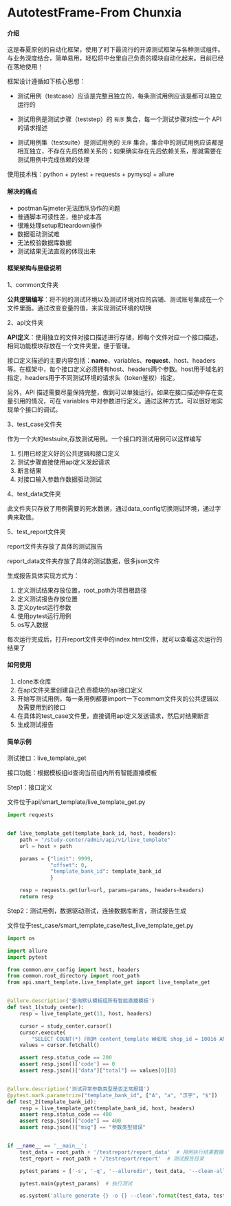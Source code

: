 # AutotestFrame-From Chunxia

#### 介绍
这是春夏原创的自动化框架，使用了时下最流行的开源测试框架与各种测试组件。与业务深度结合，简单易用，轻松将中台里自己负责的模块自动化起来。目前已经在落地使用！

框架设计遵循如下核心思想：

- 测试用例（testcase）应该是完整且独立的，每条测试用例应该是都可以独立运行的

- 测试用例是测试步骤（teststep）的 `有序` 集合，每一个测试步骤对应一个 API 的请求描述

- 测试用例集（testsuite）是测试用例的 `无序` 集合，集合中的测试用例应该都是相互独立，不存在先后依赖关系的；如果确实存在先后依赖关系，那就需要在测试用例中完成依赖的处理



使用技术栈：python + pytest + requests + pymysql + allure



#### 解决的痛点

- postman与jmeter无法团队协作的问题
- 普通脚本可读性差，维护成本高
- 很难处理setup和teardown操作
- 数据驱动测试难
- 无法校验数据库数据
- 测试结果无法直观的体现出来




#### 框架架构与层级说明

1、common文件夹

**公共逻辑编写**：将不同的测试环境以及测试环境对应的店铺、测试账号集成在一个文件里面。通过改变变量的值，来实现测试环境的切换



2、api文件夹

**API定义**：使用独立的文件对接口描述进行存储，即每个文件对应一个接口描述，相同功能模块存放在一个文件夹里，便于管理。

接口定义描述的主要内容包括：**name**、variables、**request**、host、headers 等。在框架中，每个接口定义必须拥有host、headers两个参数。host用于域名的指定，headers用于不同测试环境的请求头（token鉴权）指定。

另外，API 描述需要尽量保持完整，做到可以单独运行。如果在接口描述中存在变量引用的情况，可在 variables 中对参数进行定义。通过这种方式，可以很好地实现单个接口的调试。



3、test_case文件夹

作为一个大的testsuite,存放测试用例。一个接口的测试用例可以这样编写

1. 引用已经定义好的公共逻辑和接口定义
2. 测试步骤直接使用api定义发起请求
3. 断言结果
4. 对接口输入参数作数据驱动测试



4、test_data文件夹

此文件夹只存放了用例需要的死水数据，通过data_config切换测试环境，通过字典来取值。



5、test_report文件夹

report文件夹存放了具体的测试报告

report_data文件夹存放了具体的测试数据，很多json文件

生成报告具体实现方式为：

1. 定义测试结果存放位置，root_path为项目根路径
2. 定义测试报告存放位置
3. 定义pytest运行参数
4. 使用pytest运行用例
5. os写入数据



每次运行完成后，打开report文件夹中的index.html文件，就可以查看这次运行的结果了



#### 如何使用

1.  clone本仓库
2.  在api文件夹里创建自己负责模块的api接口定义
3.  开始写测试用例，每一条用例都要import一下commom文件夹的公共逻辑以及需要用到的接口
4.  在具体的test_case文件里，直接调用api定义发送请求，然后对结果断言
5.  生成测试报告



#### 简单示例

测试接口：live_template_get

接口功能：根据模板组id查询当前组内所有智能直播模板

Step1：接口定义

文件位于api/smart_template/live_template_get.py

```python
import requests


def live_template_get(template_bank_id, host, headers):
    path = "/study-center/admin/api/v1/live_template"
    url = host + path

    params = {"limit": 9999,
              "offset": 0,
              "template_bank_id": template_bank_id
              }

    resp = requests.get(url=url, params=params, headers=headers)
    return resp

```

Step2：测试用例，数据驱动测试，连接数据库断言，测试报告生成

文件位于test_case/smart_template_case/test_live_template_get.py

```python
import os

import allure
import pytest

from common.env_config import host, headers
from common.root_directory import root_path
from api.smart_template.live_template_get import live_template_get


@allure.description('查询默认模板组所有智能直播模板')
def test_1(study_center):
    resp = live_template_get(11, host, headers)

    cursor = study_center.cursor()
    cursor.execute(
        "SELECT COUNT(*) FROM content_template WHERE shop_id = 10016 AND template_bank_id = 11 AND is_deleted = 0")
    values = cursor.fetchall()

    assert resp.status_code == 200
    assert resp.json()['code'] == 0
    assert resp.json()["data"]["total"] == values[0][0]


@allure.description('测试异常参数类型是否正常报错')
@pytest.mark.parametrize("template_bank_id", ["A", "a", "汉字", "$"])
def test_2(template_bank_id):
    resp = live_template_get(template_bank_id, host, headers)
    assert resp.status_code == 400
    assert resp.json()["code"] == 400
    assert resp.json()["msg"] == "参数类型错误"


if __name__ == '__main__':
    test_data = root_path + '/testreport/report_data'  # 用例执行结果数据目录
    test_report = root_path + '/testreport/report'  # 测试报告目录

    pytest_params = ['-s', '-q', '--alluredir', test_data, '--clean-alluredir']  # pytest参数

    pytest.main(pytest_params)  # 执行测试

    os.system('allure generate {} -o {} --clean'.format(test_data, test_report))  # 生成报告

```


